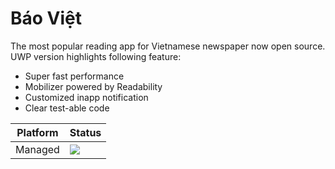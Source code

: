# Báo Việt

The most popular reading app for Vietnamese newspaper now open source. UWP version highlights following feature:

- Super fast performance
- Mobilizer powered by Readability
- Customized inapp notification
- Clear test-able code

| Platform | Status |
| -------- | ------ |
| Managed | <img src="https://ci.appveyor.com/api/projects/status/2sjmotjlcdlaqva0/branch/master?svg=true"/> |
